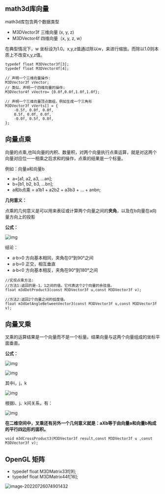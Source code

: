 ## math3d库向量

math3d库包含两个数据类型

- M3DVector3f 三维向量  (x, y, z)
- M3DVector4f 四维向量（x, y, z, w）

在典型情况下，w 坐标设为1.0。x,y,z值通过除以w，来进行缩放。⽽除以1.0则本质上不改变x,y,z值。

```
typedef float M3DVector3f[3];
typedef float M3DVector4f[4];

// 声明⼀个三维向量操作:
M3DVector3f vVector;
// 类似，声明⼀个四维向量的操作:
M3DVector4f vVectro= {0.0f,0.0f,1.0f,1.0f};

// 声明⼀个三维向量顶点数组，例如⽣成⼀个三角形
M3DVector3f vVerts[] = {
	-0.5f, 0.0f, 0.0f,
	0.5f, 0.0f, 0.0f,
	-0.0f, 0.5f, 0.0f,
};
```

## 向量点乘

向量的点乘,也叫向量的内积、数量积，对两个向量执行点乘运算，就是对这两个向量对应位一一相乘之后求和的操作，点乘的结果是一个标量。

例如：向量a和向量b

- a=[a1, a2, a3, ...an];
- b=[b1, b2, b3, ...bn];
- a和b点乘 = a1b1 + a2b2 + a3b3 + ... + anbn;

**几何意义：**

点乘的几何意义是可以用来表征或计算两个向量之间的**夹角**，以及在b向量在a向量方向上的投影

**公式：**

![img](https://img-blog.csdn.net/20160902220238078)

结论：

- a·b>0   方向基本相同，夹角在0°到90°之间   
- a·b=0   正交，相互垂直  
- a·b<0   方向基本相反，夹角在90°到180°之间

```
//实现点乘⽅法: 
//⽅法1:返回的是-1，1之间的值。它代表这个2个向量的余弦值。
float m3dDotProduct3(const M3DVector3f u,const M3DVector3f v);

//⽅法2:返回2个向量之间的弧度值。
float m3dGetAngleBetweenVector3(const M3DVector3f u,const M3DVector3f v);
```

## 向量叉乘

叉乘的运算结果是一个向量而不是一个标量。结果向量与这两个向量组成的坐标平面垂直。

**公式：**

![img](https://img-blog.csdn.net/20160902230539163)

![img](https://img-blog.csdn.net/20160902231520146)

其中i，j，k

![img](https://img-blog.csdn.net/20160902231657984)

根据i、j、k间关系，有：

![img](https://img-blog.csdn.net/20160902232255082)

**在二维空间中，叉乘还有另外一个几何意义就是：aXb等于由向量a和向量b构成的平行四边形的面积。**

```
void m3dCrossProduct3(M3DVector3f result,const M3DVector3f u ,const M3DVector3f v);
```

## OpenGL 矩阵

- typedef float M3DMatrix33f[9];
- typedef float M3DMatrix44f[16];

![image-20220726074901432](http://xingyajie.oss-cn-hangzhou.aliyuncs.com/uPic/image-20220726074901432.png)

